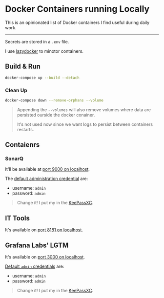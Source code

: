# Docker Containers running Locally

This is an opinionated list of Docker containers I find useful during daily work.

---

Secrets are stored in a `.env` file.

I use [lazydocker](https://github.com/jesseduffield/lazydocker) to minotor containers.

## Build & Run

```bash
docker-compose up --build --detach
```

### Clean Up

```bash
docker-compose down --remove-orphans --volume
```

> Appending the `--volumes` will also remove volumes where data are persisted ourside the
> docker conainer.
>
> It's not used now since we want logs to persist between containers restarts.

## Contaienrs

### SonarQ

It'll be available at [port 9000 on localhost](http://[::1]:9000).

The [default administration credential](https://docs.sonarsource.com/sonarqube/9.8/instance-administration/security/#default-admin-credentials) are:

- username: `admin`
- password: `admin`

> Change it! I put my in the [KeePassXC](https://github.com/keepassxreboot/keepassxc).

## IT Tools

It's available on [port 8181 on localhost](http://[::1]:8181).

## Grafana Labs' LGTM

It's available on [port 3000 on localhost](http://[::1]:3000).

[Default `admin` credentials](https://signoz.io/guides/what-is-the-default-username-and-password-for-grafana-login-page/#grafanas-default-username-and-password)
are:

- username: `admin`
- password: `admin`

> Change it! I put my in the [KeePassXC](https://github.com/keepassxreboot/keepassxc).
